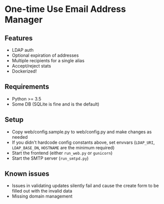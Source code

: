 # One-time Use Email Address Manager

## Features
* LDAP auth
* Optional expiration of addresses
* Multiple recipients for a single alias
* Accept/reject stats
* Dockerized!

## Requirements
* Python >= 3.5
* Some DB (SQLite is fine and is the default)

## Setup
* Copy web/config.sample.py to web/config.py and make changes as needed
* If you didn't hardcode config constants above, set envvars (`LDAP_URI`, `LDAP_BASE_DN`, `HOSTNAME` are the minimum required)
* Start the frontend (either `run_web.py` or `gunicorn`)
* Start the SMTP server (`run_smtpd.py`)

## Known issues
* Issues in validating updates silently fail and cause the create form to be filled out with the invalid data
* Missing domain management
